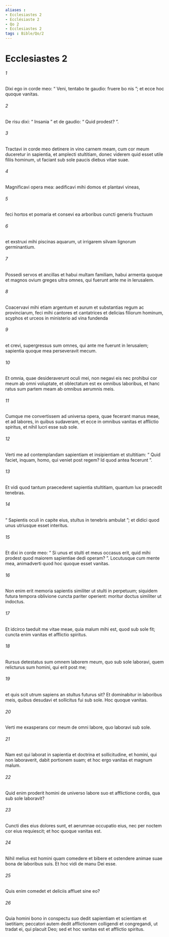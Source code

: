 ```yaml
---
aliases : 
- Ecclesiastes 2
- Ecclésiaste 2
- Qo 2
- Ecclesiastes 2
tags : Bible/Qo/2
---
```


# Ecclesiastes 2

###### 1
Dixi ego in corde meo: “ Veni, tentabo te gaudio: fruere bo nis ”; et ecce hoc quoque vanitas.
###### 2
De risu dixi: “ Insania ” et de gaudio: “ Quid prodest? ”.
###### 3
Tractavi in corde meo detinere in vino carnem meam, cum cor meum duceretur in sapientia, et amplecti stultitiam, donec viderem quid esset utile filiis hominum, ut faciant sub sole paucis diebus vitae suae. 
###### 4
Magnificavi opera mea: aedificavi mihi domos et plantavi vineas, 
###### 5
feci hortos et pomaria et consevi ea arboribus cuncti generis fructuum 
###### 6
et exstruxi mihi piscinas aquarum, ut irrigarem silvam lignorum germinantium. 
###### 7
Possedi servos et ancillas et habui multam familiam, habui armenta quoque et magnos ovium greges ultra omnes, qui fuerunt ante me in Ierusalem. 
###### 8
Coacervavi mihi etiam argentum et aurum et substantias regum ac provinciarum, feci mihi cantores et cantatrices et delicias filiorum hominum, scyphos et urceos in ministerio ad vina fundenda 
###### 9
et crevi, supergressus sum omnes, qui ante me fuerunt in Ierusalem; sapientia quoque mea perseveravit mecum. 
###### 10
Et omnia, quae desideraverunt oculi mei, non negavi eis nec prohibui cor meum ab omni voluptate, et oblectatum est ex omnibus laboribus, et hanc ratus sum partem meam ab omnibus aerumnis meis. 
###### 11
Cumque me convertissem ad universa opera, quae fecerant manus meae, et ad labores, in quibus sudaveram, et ecce in omnibus vanitas et afflictio spiritus, et nihil lucri esse sub sole.
###### 12
Verti me ad contemplandam sapientiam et insipientiam et stultitiam: “ Quid faciet, inquam, homo, qui veniet post regem? Id quod antea fecerunt ”. 
###### 13
Et vidi quod tantum praecederet sapientia stultitiam, quantum lux praecedit tenebras.
###### 14
“ Sapientis oculi in capite eius, stultus in tenebris ambulat ”; et didici quod unus utriusque esset interitus.
###### 15
Et dixi in corde meo: “ Si unus et stulti et meus occasus erit, quid mihi prodest quod maiorem sapientiae dedi operam? ”. Locutusque cum mente mea, animadverti quod hoc quoque esset vanitas. 
###### 16
Non enim erit memoria sapientis similiter ut stulti in perpetuum; siquidem futura tempora oblivione cuncta pariter operient: moritur doctus similiter ut indoctus.
###### 17
Et idcirco taeduit me vitae meae, quia malum mihi est, quod sub sole fit; cuncta enim vanitas et afflictio spiritus. 
###### 18
Rursus detestatus sum omnem laborem meum, quo sub sole laboravi, quem relicturus sum homini, qui erit post me; 
###### 19
et quis scit utrum sapiens an stultus futurus sit? Et dominabitur in laboribus meis, quibus desudavi et sollicitus fui sub sole. Hoc quoque vanitas. 
###### 20
Verti me exasperans cor meum de omni labore, quo laboravi sub sole. 
###### 21
Nam est qui laborat in sapientia et doctrina et sollicitudine, et homini, qui non laboraverit, dabit portionem suam; et hoc ergo vanitas et magnum malum.
###### 22
Quid enim proderit homini de universo labore suo et afflictione cordis, qua sub sole laboravit? 
###### 23
Cuncti dies eius dolores sunt, et aerumnae occupatio eius, nec per noctem cor eius requiescit; et hoc quoque vanitas est. 
###### 24
Nihil melius est homini quam comedere et bibere et ostendere animae suae bona de laboribus suis. Et hoc vidi de manu Dei esse. 
###### 25
Quis enim comedet et deliciis affluet sine eo?
###### 26
Quia homini bono in conspectu suo dedit sapientiam et scientiam et laetitiam; peccatori autem dedit afflictionem colligendi et congregandi, ut tradat ei, qui placuit Deo; sed et hoc vanitas est et afflictio spiritus.
